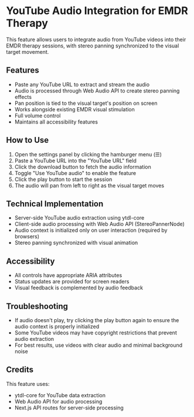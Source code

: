 # YouTube Audio Integration for EMDR Therapy

This feature allows users to integrate audio from YouTube videos into their EMDR therapy sessions, with stereo panning synchronized to the visual target movement.

## Features

- Paste any YouTube URL to extract and stream the audio
- Audio is processed through Web Audio API to create stereo panning effects
- Pan position is tied to the visual target's position on screen
- Works alongside existing EMDR visual stimulation
- Full volume control
- Maintains all accessibility features

## How to Use

1. Open the settings panel by clicking the hamburger menu (☰)
2. Paste a YouTube URL into the "YouTube URL" field
3. Click the download button to fetch the audio information
4. Toggle "Use YouTube audio" to enable the feature
5. Click the play button to start the session
6. The audio will pan from left to right as the visual target moves

## Technical Implementation

- Server-side YouTube audio extraction using ytdl-core
- Client-side audio processing with Web Audio API (StereoPannerNode)
- Audio context is initialized only on user interaction (required by browsers)
- Stereo panning synchronized with visual animation

## Accessibility

- All controls have appropriate ARIA attributes
- Status updates are provided for screen readers
- Visual feedback is complemented by audio feedback

## Troubleshooting

- If audio doesn't play, try clicking the play button again to ensure the audio context is properly initialized
- Some YouTube videos may have copyright restrictions that prevent audio extraction
- For best results, use videos with clear audio and minimal background noise

## Credits

This feature uses:
- ytdl-core for YouTube data extraction
- Web Audio API for audio processing
- Next.js API routes for server-side processing 